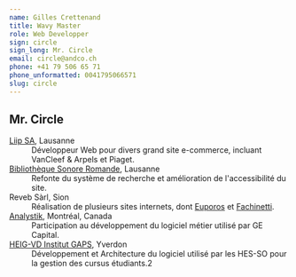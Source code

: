 ```yaml
---
name: Gilles Crettenand
title: Wavy Master
role: Web Developper
sign: circle
sign_long: Mr. Circle
email: circle@andco.ch
phone: +41 79 506 65 71
phone_unformatted: 0041795066571
slug: circle
---
```


<div class="grid__item lg-w-1/4 sm-w-1/2 xs-w-1/1">
</div>

<div class="grid__item lg-w-1/2 sm-w-1/1 xs-w-1/1">
	<article class="card card--padded">
		<h2 class="card__title">Mr. Circle</h2>
		<dl>
			<dt><a href="https://www.liip.ch/en">Liip SA</a>, Lausanne</dt>
			<dd>Développeur Web pour divers grand site e-commerce, incluant VanCleef & Arpels et Piaget.</dd>
			<dt><a href="https://www.bibliothequesonore.ch/">Bibliothèque Sonore Romande</a>, Lausanne</dt>
			<dd>Refonte du système de recherche et amélioration de l'accessibilité du site.</dd>
			<dt>Reveb Sàrl, Sion</dt>
			<dd>Réalisation de plusieurs sites internets, dont <a href="http://euporos.ch/">Euporos</a> et <a href="https://www.facchinetti.ch/">Fachinetti</a>.</dd>
			<dt><a href="http://analystik.ca/">Analystik</a>, Montréal, Canada</dt>
			<dd>Participation au développement du logiciel métier utilisé par GE Capital.</dd>
			<dt><a href="http://gaps.heig-vd.ch/">HEIG-VD Institut GAPS</a>, Yverdon</dt>
			<dd>Développement et Architecture du logiciel utilisé par les HES-SO pour la gestion des cursus étudiants.2</dd>
		</dl>
	</article>
</div>
